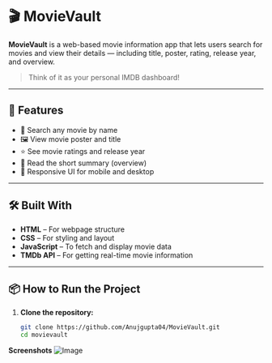 # 🎬 MovieVault

**MovieVault** is a web-based movie information app that lets users search for movies and view their details — including title, poster, rating, release year, and overview.

> Think of it as your personal IMDB dashboard!

---

## 🚀 Features

- 🔎 Search any movie by name
- 🖼️ View movie poster and title
- ⭐ See movie ratings and release year
- 📝 Read the short summary (overview)
- 📱 Responsive UI for mobile and desktop

---

## 🛠️ Built With

- **HTML** – For webpage structure  
- **CSS** – For styling and layout  
- **JavaScript** – To fetch and display movie data  
- **TMDb API** – For getting real-time movie information

---

## 📦 How to Run the Project

1. **Clone the repository:**
   ```bash
   git clone https://github.com/Anujgupta04/MovieVault.git
   cd movievault

   
**Screenshots**
![Image](https://github.com/user-attachments/assets/316ae2ac-0c28-4265-b14b-f5ae84da36d5)

